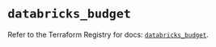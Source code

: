 # `databricks_budget`

Refer to the Terraform Registry for docs: [`databricks_budget`](https://registry.terraform.io/providers/databricks/databricks/1.69.0/docs/resources/budget).
